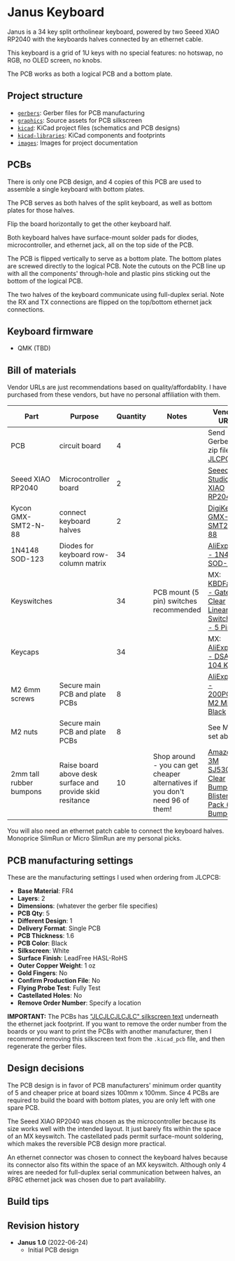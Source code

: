 # Janus Keyboard

Janus is a 34 key split ortholinear keyboard, powered by two Seeed XIAO RP2040 with the keyboards halves connected by an ethernet cable.

This keyboard is a grid of 1U keys with no special features: no hotswap, no RGB, no OLED screen, no knobs.

The PCB works as both a logical PCB and a bottom plate.

## Project structure

* [`gerbers`](gerbers): Gerber files for PCB manufacturing
* [`graphics`](graphics): Source assets for PCB silkscreen
* [`kicad`](kicad): KiCad project files (schematics and PCB designs)
* [`kicad-libraries`](kicad-libraries): KiCad components and footprints
* [`images`](images): Images for project documentation

## PCBs

There is only one PCB design, and 4 copies of this PCB are used to assemble a single keyboard with bottom plates.

The PCB serves as both halves of the split keyboard, as well as bottom plates for those halves.

Flip the board horizontally to get the other keyboard half.

Both keyboard halves have surface-mount solder pads for diodes, microcontroller, and ethernet jack, all on the top side of the PCB.

The PCB is flipped vertically to serve as a bottom plate. The bottom plates are screwed directly to the logical PCB. Note the cutouts on the PCB line up with all the components' through-hole and plastic pins sticking out the bottom of the logical PCB.

The two halves of the keyboard communicate using full-duplex serial. Note the RX and TX connections are flipped on the top/bottom ethernet jack connections.

## Keyboard firmware

* QMK (TBD)

## Bill of materials

Vendor URLs are just recommendations based on quality/affordablity. I have purchased from these vendors, but have no personal affiliation with them.

Part | Purpose | Quantity | Notes | Vendor URL
---- | ------- | -------- | --------- | ----------
PCB  | circuit board | 4 | | Send Gerber zip files to [JLCPCB](https://jlcpcb.com/).
Seeed XIAO RP2040 | Microcontroller board | 2 | | [Seeed Studio - XIAO RP2040](https://www.seeedstudio.com/XIAO-RP2040-v1-0-p-5026.html)
Kycon GMX-SMT2-N-88 | connect keyboard halves | 2 | | [DigiKey - GMX-SMT2-N-88](https://www.digikey.com/en/products/detail/kycon-inc/GMX-SMT2-N-88/10246865)
1N4148 SOD-123 | Diodes for keyboard row-column matrix | 34 | | [AliExpress - 1N4148 SOD-123](https://www.aliexpress.com/item/4000331408283.html)
Keyswitches |  | 34 | PCB mount (5 pin) switches recommended | MX: [KBDFans - Gateron Clear Linear Switches - 5 Pin](https://kbdfans.com/products/gateron-clear-switches?variant=40091987345547)
Keycaps |  | 34 | | MX: [AliExpress - DSA 104 Key](https://www.aliexpress.com/item/33047340638.html?spm=a2g0s.9042311.0.0.2fcc4c4dcDlC15)
M2 6mm screws | Secure main PCB and plate PCBs | 8 | | [AliExpress - 200PCS-M2 Mix - Black](https://www.aliexpress.com/item/32862529967.html)
M2 nuts | Secure main PCB and plate PCBs | 8 | | See M2 set above
2mm tall rubber bumpons | Raise board above desk surface and provide skid resitance | 10 | Shop around - you can get cheaper alternatives if you don't need 96 of them! | [Amazon - 3M SJ5302 Clear Bumpon Blister Pack (96 Bumpons)](https://www.amazon.com/SJ5302-Clear-Bumpon-Blister-Bumpons/dp/B01ACPT2LU)

You will also need an ethernet patch cable to connect the keyboard halves. Monoprice SlimRun or Micro SlimRun are my personal picks.

## PCB manufacturing settings

These are the manufacturing settings I used when ordering from JLCPCB:

* **Base Material**: FR4
* **Layers**: 2
* **Dimensions**: (whatever the gerber file specifies)
* **PCB Qty**: 5
* **Different Design**: 1
* **Delivery Format**: Single PCB
* **PCB Thickness**: 1.6
* **PCB Color**: Black
* **Silkscreen**: White
* **Surface Finish**: LeadFree HASL-RoHS
* **Outer Copper Weight**: 1 oz
* **Gold Fingers**: No
* **Confirm Production File**: No
* **Flying Probe Test**: Fully Test
* **Castellated Holes**: No
* **Remove Order Number**: Specify a location

**IMPORTANT:** The PCBs has ["JLCJLCJLCJLC" silkscreen text](https://support.jlcpcb.com/article/28-how-to-remove-order-number-from-your-pcb) underneath the ethernet jack footprint. If you want to remove the order number from the boards or you want to print the PCBs with another manufacturer, then I recommend removing this silkscreen text from the `.kicad_pcb` file, and then regenerate the gerber files.

## Design decisions

The PCB design is in favor of PCB manufacturers' minimum order quantity of 5 and cheaper price at board sizes 100mm x 100mm. Since 4 PCBs are required to build the board with bottom plates, you are only left with one spare PCB.

The Seeed XIAO RP2040 was chosen as the microcontroller because its size works well with the intended layout. It just barely fits within the space of an MX keyswitch. The castellated pads permit surface-mount soldering, which makes the reversible PCB design more practical.

An ethernet connector was chosen to connect the keyboard halves because its connector also fits within the space of an MX keyswitch. Although only 4 wires are needed for full-duplex serial communication between halves, an 8P8C ethernet jack was chosen due to part availability.

## Build tips

## Revision history

* **Janus 1.0** (2022-06-24)
    * Initial PCB design